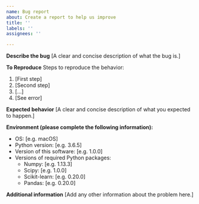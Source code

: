 ```yaml
---
name: Bug report
about: Create a report to help us improve
title: ''
labels: ''
assignees: ''

---
```


**Describe the bug**
[A clear and concise description of what the bug is.]

**To Reproduce**
Steps to reproduce the behavior:
1. [First step]
2. [Second step]
3. [...]
4. [See error]

**Expected behavior**
[A clear and concise description of what you expected to happen.]

**Environment (please complete the following information):**
 - OS: [e.g. macOS]
 - Python version: [e.g. 3.6.5]
 - Version of this software: [e.g. 1.0.0]
 - Versions of required Python packages:
   - Numpy: [e.g. 1.13.3]
   - Scipy: [e.g. 1.0.0]
   - Scikit-learn: [e.g. 0.20.0]
   - Pandas: [e.g. 0.20.0]

**Additional information**
[Add any other information about the problem here.]
